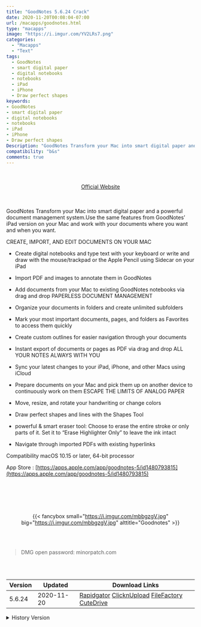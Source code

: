 ```yaml
---
title: "GoodNotes 5.6.24 Crack"
date: 2020-11-20T00:08:04-07:00
url: /macapps/goodnotes.html
type: "macapps"
image: "https://i.imgur.com/YV2LRs7.png"
categories:
  - "Macapps"
  - "Text"
tags:
  - GoodNotes
  - smart digital paper
  - digital notebooks
  - notebooks
  - iPad
  - iPhone
  - Draw perfect shapes
keywords:
- GoodNotes
- smart digital paper
- digital notebooks
- notebooks
- iPad
- iPhone
- Draw perfect shapes
Description: "GoodNotes Transform your Mac into smart digital paper and a powerful document management system.Use the same features from GoodNotes’ iPad version on your Mac and work with your documents where you want and when you want."
compatibility: "b&s"
comments: true
---
```


<br/>
<br/>
<center>
<a href="https://apps.apple.com/app/goodnotes-5/id1480793815" target="blank"><div class="border border-blue-500 rounded-lg transition duration-500 
    ease-in-out w-48 text-lg text-blue-500 text-center px-2 hover:bg-blue-500 hover:text-white">
  Official Website 
</div></a>
</center>
<br/>
<br/>

GoodNotes Transform your Mac into smart digital paper and a powerful document management system.Use the same features from GoodNotes’ iPad version on your Mac and work with your documents where you want and when you want.

CREATE, IMPORT, AND EDIT DOCUMENTS ON YOUR MAC

* Create digital notebooks and type text with your keyboard or write and draw with the mouse/trackpad or the Apple Pencil using Sidecar on your iPad

* Import PDF and images to annotate them in GoodNotes

* Add documents from your Mac to existing GoodNotes notebooks via drag and drop PAPERLESS DOCUMENT MANAGEMENT

* Organize your documents in folders and create unlimited subfolders

* Mark your most important documents, pages, and folders as Favorites to access them quickly

* Create custom outlines for easier navigation through your documents

* Instant export of documents or pages as PDF via drag and drop ALL YOUR NOTES ALWAYS WITH YOU

* Sync your latest changes to your iPad, iPhone, and other Macs using iCloud

* Prepare documents on your Mac and pick them up on another device to continuously work on them ESCAPE THE LIMITS OF ANALOG PAPER

* Move, resize, and rotate your handwriting or change colors

* Draw perfect shapes and lines with the Shapes Tool

* powerful & smart eraser tool: Choose to erase the entire stroke or only parts of it. Set it to “Erase Highlighter Only” to leave the ink intact

* Navigate through imported PDFs with existing hyperlinks

Compatibility macOS 10.15 or later, 64-bit processor

App Store : [https://apps.apple.com/app/goodnotes-5/id1480793815](https://apps.apple.com/app/goodnotes-5/id1480793815)

<br/>
<br/>
<script async src="https://pagead2.googlesyndication.com/pagead/js/adsbygoogle.js"></script>
<ins class="adsbygoogle"
     style="display:block; text-align:center;"
     data-ad-layout="in-article"
     data-ad-format="fluid"
     data-ad-client="ca-pub-8746275014476192"
     data-ad-slot="5144997159"></ins>
<script>
     (adsbygoogle = window.adsbygoogle || []).push({});
</script>
<br/>
<br/>


<center>

{{< fancybox small="https://i.imgur.com/mbbgzgV.jpg" big="https://i.imgur.com/mbbgzgV.jpg" alttitle="Goodnotes" >}}

</center>

<br/>
<br/>


> DMG open password: minorpatch.com

<br/>

<br/>
<div id="history_version" class="history_version">

| Version | Updated | Download Links |
| ---- | ---- | ---- |
| 5.6.24 | 2020-11-20 | [Rapidgator](https://ouo.io/8cyJXk)   [ClicknUpload](https://ouo.io/IZdhih)   [FileFactory](https://ouo.io/LHbWpA)   [CuteDrive](https://ouo.io/zFSB59) |
<details>
<summary>History Version</summary>

| Version | Updated | Download Links |
| ---- | ---- | ---- |
| 5.6.23 | 2020-11-14 | [Rapidgator](https://ouo.io/dDoPYP)   [ClicknUpload](https://ouo.io/RenRMJ)   [FileFactory](https://ouo.io/90aEud)   [CuteDrive](https://ouo.io/kDm5Uh) |
| 5.6.18 | 2020-11-05 | [Rapidgator](https://ouo.io/dG9M6s)   [ClicknUpload](https://ouo.io/boCDdP)   [FileFactory](https://ouo.io/TfibAOI)   [CuteDrive](https://ouo.io/w9Fgrx) |
| 5.6.16 | 2020-11-03 | [Rapidgator](https://ouo.io/Qtm63Q)   [ClicknUpload](https://ouo.io/841O4Kw)   [FileFactory](https://ouo.io/AH9jYH)   [CuteDrive](https://ouo.io/N5e1la) |
| 5.6.15 | 2020-10-25 | [Rapidgator](https://ouo.io/CKX7CQ)   [ClicknUpload](https://ouo.io/e4UpTe)   [FileFactory](https://ouo.io/t3Yl8O)   [CuteDrive](https://ouo.io/hpzjM1) |
| 5.6.5 | 2020-10-06 | [UsersCloud](https://ouo.io/jGyOnTa)   [ClicknUpload](https://ouo.io/IDs9yc6)   [FileFactory](https://ouo.io/d9eR8X)   [CuteDrive](https://ouo.io/eeWYcB) |
| 5.5.8 | 2020-09-17 | [UsersCloud](https://ouo.io/1gFquV)   [ClicknUpload](https://ouo.io/n0ihaW8)   [FileFactory](https://ouo.io/HxCURR)   [CuteDrive](https://ouo.io/RFjfya) |
| 5.5.5 | 2020-09-09 | [UsersCloud](https://ouo.io/MJpbrMG)   [ClicknUpload](https://ouo.io/Yh9PQI)   [FileFactory](https://ouo.io/SJKwtB)   [CuteDrive](https://ouo.io/q8rduh) |
| 5.5.0 | 2020-09-08 | [UsersCloud](https://ouo.io/f4nRHr)   [ClicknUpload](https://ouo.io/R1NWIsA)   [FileFactory](https://ouo.io/lL7O31)   [CuteDrive](https://ouo.io/Pq5ktG) |
| 5.4.42 | 2020-08-24 | [UsersCloud](https://ouo.io/tFpaYD)   [ClicknUpload](https://ouo.io/lGu4nQ)   [FileFactory](https://ouo.io/WNRLi2)   [CuteDrive](https://ouo.io/umBfO1) |
| 5.4.36 | 2020-08-09 | [UsersCloud](https://ouo.io/IfWR1S)   [ClicknUpload](https://ouo.io/hEr8ZE)   [FileFactory](https://ouo.io/3YuQpv)   [CuteDrive](https://ouo.io/oF5MYgz) |
| 5.4.23 | 2020-05-22 | [UsersCloud](https://ouo.io/x5OiWY)   [ClicknUpload](https://ouo.io/OjPRhjW)   [FileFactory](https://ouo.io/fbhZ4G)   [CuteDrive](https://ouo.io/UFmEhf) |
| 5.4.14 | 2020-04-17 | [UsersCloud](https://ouo.io/dN5GrL)   [ClicknUpload](https://ouo.io/eF2bDpO)   [FileFactory](https://ouo.io/aZTNXl)   [CuteDrive](https://ouo.io/6nkKRE) |
| 5.4.13 | 2020-04-08 | [UsersCloud](https://ouo.io/nvlcAf)   [ClicknUpload](https://ouo.io/GuyTVF)   [FileFactory](https://ouo.io/B3WJCg)   [CuteDrive](https://ouo.io/Kkz719) |
</details>

</div>
